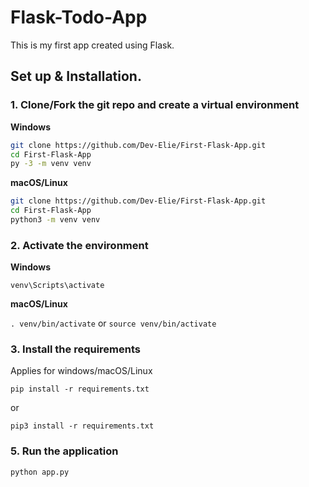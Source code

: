 # Flask-Todo-App

This is my first app created using Flask.

## Set up & Installation.

### 1. Clone/Fork the git repo and create a virtual environment 
                    
**Windows**
          
```bash
git clone https://github.com/Dev-Elie/First-Flask-App.git
cd First-Flask-App
py -3 -m venv venv

```
          
**macOS/Linux**
          
```bash
git clone https://github.com/Dev-Elie/First-Flask-App.git
cd First-Flask-App
python3 -m venv venv

```
### 2. Activate the environment
          
**Windows** 

```venv\Scripts\activate```
          
**macOS/Linux**

```. venv/bin/activate```
or
```source venv/bin/activate```


### 3. Install the requirements

Applies for windows/macOS/Linux

```
pip install -r requirements.txt
```
or
```
pip3 install -r requirements.txt
```

### 5. Run the application
`python app.py`

</br>
